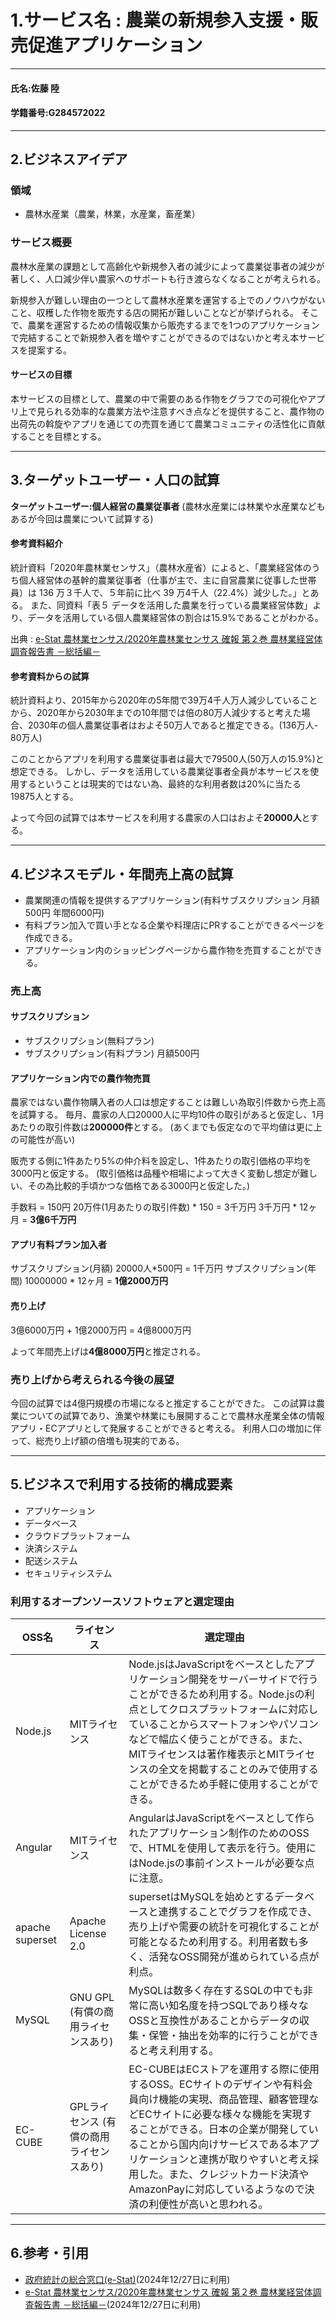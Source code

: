 # 1.サービス名 : 農業の新規参入支援・販売促進アプリケーション
***
#### 氏名:佐藤 陸 
#### 学籍番号:G284572022
***
## 2.ビジネスアイデア

### 領域
- 農林水産業（農業，林業，水産業，畜産業）
### サービス概要

農林水産業の課題として高齢化や新規参入者の減少によって農業従事者の減少が著しく、人口減少伴い農家へのサポートも行き渡らなくなることが考えられる。

新規参入が難しい理由の一つとして農林水産業を運営する上でのノウハウがないこと、収穫した作物を販売する店の開拓が難しいことなどが挙げられる。
そこで、農業を運営するための情報収集から販売するまでを1つのアプリケーションで完結することで新規参入者を増やすことができるのではないかと考え本サービスを提案する。

#### サービスの目標
本サービスの目標として、農業の中で需要のある作物をグラフでの可視化やアプリ上で見られる効率的な農業方法や注意すべき点などを提供すること、農作物の出荷先の斡旋やアプリを通じての売買を通じて農業コミュニティの活性化に貢献することを目標とする。



* * *

## 3.ターゲットユーザー・人口の試算
**ターゲットユーザー:個人経営の農業従事者**
(農林水産業には林業や水産業などもあるが今回は農業について試算する)

#### 参考資料紹介
統計資料「2020年農林業センサス」（農林水産省）によると、「農業経営体のうち個人経営体の基幹的農業従事者（仕事が主で、主に自営農業に従事した世帯員）は 136 万３千人で、５年前に比べ 39 万4千人（22.4%）減少した。」とある。
また、同資料「表５ データを活用した農業を行っている農業経営体数」より、データを活用している個人農業経営体の割合は15.9%であることがわかる。

出典 : [e-Stat 農林業センサス/2020年農林業センサス 確報 第２巻 農林業経営体調査報告書 －総括編－](https://www.e-stat.go.jp/stat-search/files?page=1&layout=datalist&toukei=00500209&tstat=000001032920&cycle=7&year=20200&month=0&tclass1=000001147146&tclass2=000001155386&tclass3=000001155387)

#### 参考資料からの試算
統計資料より、2015年から2020年の5年間で39万4千人万人減少していることから、2020年から2030年までの10年間では倍の80万人減少すると考えた場合、2030年の個人農業従事者はおよそ50万人であると推定できる。(136万人- 80万人)

このことからアプリを利用する農業従事者は最大で79500人(50万人の15.9%)と想定できる。
しかし、データを活用している農業従事者全員が本サービスを使用するということは現実的ではない為、最終的な利用者数は20%に当たる19875人とする。


よって今回の試算では本サービスを利用する農家の人口はおよそ**20000人**とする。


***

## 4.ビジネスモデル・年間売上高の試算
- 農業関連の情報を提供するアプリケーション(有料サブスクリプション 月額500円 年間6000円)
- 有料プラン加入で買い手となる企業や料理店にPRすることができるページを作成できる。
- アプリケーション内のショッピングページから農作物を売買することができる。
### 売上高
#### サブスクリプション
- サブスクリプション(無料プラン)
- サブスクリプション(有料プラン) 月額500円


#### アプリケーション内での農作物売買
農家ではない農作物購入者の人口は想定することは難しい為取引件数から売上高を試算する。
毎月、農家の人口20000人に平均10件の取引があると仮定し、1月あたりの取引件数は**200000件**とする。
(あくまでも仮定なので平均値は更に上の可能性が高い)

販売する側に1件あたり5%の仲介料を設定し、1件あたりの取引価格の平均を3000円と仮定する。
(取引価格は品種や相場によって大きく変動し想定が難しい、その為比較的手頃かつな価格である3000円と仮定した。)

手数料 = 150円
20万件(1月あたりの取引件数) * 150 = 3千万円
3千万円 * 12ヶ月 = **3億6千万円**

#### アプリ有料プラン加入者
サブスクリプション(月額) 20000人*500円 = 1千万円
サブスクリプション(年間) 10000000 * 12ヶ月 = **1億2000万円**


#### 売り上げ
3億6000万円 + 1億2000万円 = 4億8000万円

よって年間売上げは**4億8000万円**と推定される。

### 売り上げから考えられる今後の展望

今回の試算では4億円規模の市場になると推定することができた。
この試算は農業についての試算であり、漁業や林業にも展開することで農林水産業全体の情報アプリ・ECアプリとして発展することができると考える。
利用人口の増加に伴って、総売り上げ額の倍増も現実的である。


***
## 5.ビジネスで利用する技術的構成要素
- アプリケーション
- データベース
- クラウドプラットフォーム
- 決済システム
- 配送システム
- セキュリティシステム
### 利用するオープンソースソフトウェアと選定理由

| OSS名| ライセンス|選定理由|
| - | -|-|
| Node.js | MITライセンス |Node.jsはJavaScriptをベースとしたアプリケーション開発をサーバーサイドで行うことができるため利用する。Node.jsの利点としてクロスプラットフォームに対応していることからスマートフォンやパソコンなどで幅広く使うことができる。また、MITライセンスは著作権表示とMITライセンスの全文を掲載することのみで使用することができるため手軽に使用することができる。|
| Angular | MITライセンス |AngularはJavaScriptをベースとして作られたアプリケーション制作のためのOSSで、HTMLを使用して表示を行う。使用にはNode.jsの事前インストールが必要な点に注意。|
|apache superset|Apache License 2.0|supersetはMySQLを始めとするデータベースと連携することでグラフを作成でき、売り上げや需要の統計を可視化することが可能となるため利用する。利用者数も多く、活発なOSS開発が進められている点が利点。|
|MySQL|GNU GPL  (有償の商用ライセンスあり)|MySQLは数多く存在するSQLの中でも非常に高い知名度を持つSQLであり様々なOSSと互換性があることからデータの収集・保管・抽出を効率的に行うことができると考え利用する。|
|EC-CUBE|GPLライセンス  (有償の商用ライセンスあり)|EC-CUBEはECストアを運用する際に使用するOSS。ECサイトのデザインや有料会員向け機能の実現、商品管理、顧客管理などECサイトに必要な様々な機能を実現することができる。日本の企業が開発していることから国内向けサービスである本アプリケーションと連携が取りやすいと考え採用した。また、クレジットカード決済やAmazonPayに対応しているようなので決済の利便性が高いと思われる。|

***
## 6.参考・引用
- [政府統計の総合窓口(e-Stat)](https://www.e-stat.go.jp/)(2024年12/27日に利用)
- [e-Stat 農林業センサス/2020年農林業センサス 確報 第２巻 農林業経営体調査報告書 －総括編－](https://www.e-stat.go.jp/stat-search/files?page=1&layout=datalist&toukei=00500209&tstat=000001032920&cycle=7&year=20200&month=0&tclass1=000001147146&tclass2=000001155386&tclass3=000001155387)(2024年12/27日に利用)